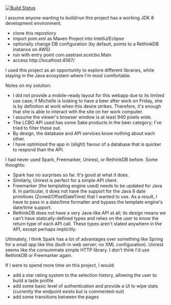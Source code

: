 [![Build Status](https://travis-ci.org/sastraxi/scxlcbo.svg?branch=master)](https://travis-ci.org/sastraxi/scxlcbo)

I assume anyone wanting to build/run this project has a working JDK 8 development environment.

* clone this repostiory
* import pom.xml as Maven Project into IntelliJ/Eclipse
* optionally change DB configuration (by default, points to a RethinkDB instance on AWS)
* run with entry point com.sastraxi.scxlcbo.Main
* access http://localhost:4567/

I used this project as an opportunity to explore different libraries, while staying in the Java ecosystem where I'm most comfortable.

Notes on my solution:

* I did not provide a mobile-ready layout for this webapp due to its limited use case; if Michelle is looking to have
  a beer after work on Friday, she is by definition at work when this desire strikes. Therefore, it's enough that
  she is able to interact with the site on her work computer.
* I assume the viewer's browser window is at least 940 pixels wide.
* The LCBO API used has some Sake products in the beer category; I've tried to filter these out.
* By design, the database and API services know nothing about each other.
* I have optimized the app in (slight) favour of a database that is quicker to respond than the API.

I had never used Spark, Freemarker, Unirest, or RethinkDB before. Some thoughts:

* Spark has no surprises so far. It's good at what it does.
* Similarly, Unirest is perfect for a simple API client.
* Freemarker (the templating engine used) needs to be updated for Java 8. In particular, it does not have the support
  for the Java 8 date primitives (Zoned/OffsetDateTime) that I wanted to use. As a result, I have to pass in a
  date/time formatter and bypass the template engine's date/time support.
* RethinkDB does not have a very Java-like API at all; its design means we can't have statically-defined types
  and relies on the user to know the return type of each API call. These types aren't stated anywhere in the API,
  except perhaps implicitly.

Ultimately, I think Spark has a lot of advantages over something like Spring for a small app like this (built-in web server; no XML configuration). Unirest seems like the consummate simple HTTP library. I don't think I'd use RethinkDB or Freemarker again.

If I were to spend more time on this project, I would:

* add a star rating system to the selection history, allowing the user to build a taste profile
* add some basic level of authentication and provide a UI to wipe stats (currently the endpoint exists but is commented-out)
* add some transitions between the pages